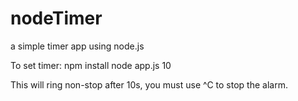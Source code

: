 # nodeTimer
a simple timer app using node.js


To set timer:
npm install
node app.js 10

This will ring non-stop after 10s, you must use ^C to stop the alarm.